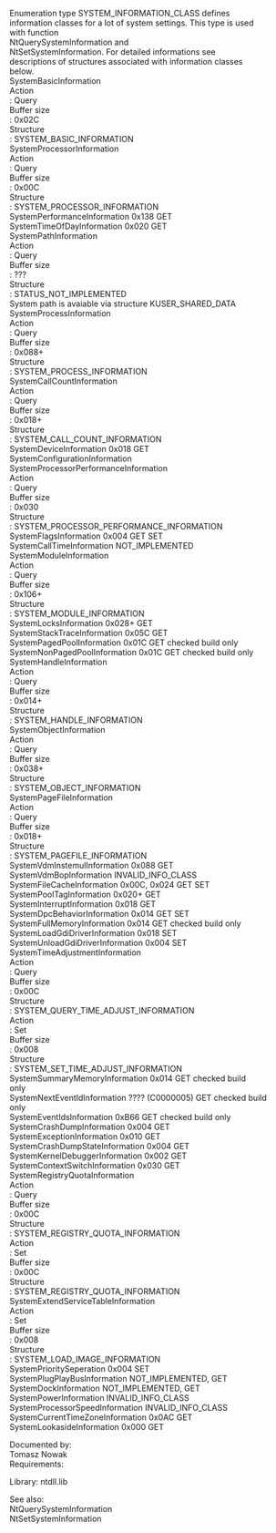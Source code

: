 Enumeration type SYSTEM\_INFORMATION\_CLASS defines \
information classes for a lot of system settings. This type is used \
with function \
NtQuerySystemInformation and \
NtSetSystemInformation. For detailed informations see \
descriptions of structures associated with information classes \
below. \
SystemBasicInformation \
Action \
: Query \
Buffer size \
: 0x02C \
Structure \
: SYSTEM\_BASIC\_INFORMATION \
SystemProcessorInformation \
Action \
: Query \
Buffer size \
: 0x00C \
Structure \
: SYSTEM\_PROCESSOR\_INFORMATION \
SystemPerformanceInformation 0x138 GET \
SystemTimeOfDayInformation 0x020 GET \
SystemPathInformation \
Action \
: Query \
Buffer size \
: ??? \
Structure \
: STATUS\_NOT\_IMPLEMENTED \
System path is avaiable via structure KUSER\_SHARED\_DATA \
SystemProcessInformation \
Action \
: Query \
Buffer size \
: 0x088\+ \
Structure \
: SYSTEM\_PROCESS\_INFORMATION \
SystemCallCountInformation \
Action \
: Query \
Buffer size \
: 0x018\+ \
Structure \
: SYSTEM\_CALL\_COUNT\_INFORMATION \
SystemDeviceInformation 0x018 GET \
SystemConfigurationInformation \
SystemProcessorPerformanceInformation \
Action \
: Query \
Buffer size \
: 0x030 \
Structure \
: SYSTEM\_PROCESSOR\_PERFORMANCE\_INFORMATION \
SystemFlagsInformation 0x004 GET SET \
SystemCallTimeInformation NOT\_IMPLEMENTED \
SystemModuleInformation \
Action \
: Query \
Buffer size \
: 0x106\+ \
Structure \
: SYSTEM\_MODULE\_INFORMATION \
SystemLocksInformation 0x028\+ GET \
SystemStackTraceInformation 0x05C GET \
SystemPagedPoolInformation 0x01C GET checked build only \
SystemNonPagedPoolInformation 0x01C GET checked build only \
SystemHandleInformation \
Action \
: Query \
Buffer size \
: 0x014\+ \
Structure \
: SYSTEM\_HANDLE\_INFORMATION \
SystemObjectInformation \
Action \
: Query \
Buffer size \
: 0x038\+ \
Structure \
: SYSTEM\_OBJECT\_INFORMATION \
SystemPageFileInformation \
Action \
: Query \
Buffer size \
: 0x018\+ \
Structure \
: SYSTEM\_PAGEFILE\_INFORMATION \
SystemVdmInstemulInformation 0x088 GET \
SystemVdmBopInformation INVALID\_INFO\_CLASS \
SystemFileCacheInformation 0x00C, 0x024 GET SET \
SystemPoolTagInformation 0x020\+ GET \
SystemInterruptInformation 0x018 GET \
SystemDpcBehaviorInformation 0x014 GET SET \
SystemFullMemoryInformation 0x014 GET checked build only \
SystemLoadGdiDriverInformation 0x018 SET \
SystemUnloadGdiDriverInformation 0x004 SET \
SystemTimeAdjustmentInformation \
Action \
: Query \
Buffer size \
: 0x00C \
Structure \
: SYSTEM\_QUERY\_TIME\_ADJUST\_INFORMATION \
Action \
: Set \
Buffer size \
: 0x008 \
Structure \
: SYSTEM\_SET\_TIME\_ADJUST\_INFORMATION \
SystemSummaryMemoryInformation 0x014 GET checked build \
only \
SystemNextEventIdInformation ???? \(C0000005\) GET checked build \
only \
SystemEventIdsInformation 0xB66 GET checked build only \
SystemCrashDumpInformation 0x004 GET \
SystemExceptionInformation 0x010 GET \
SystemCrashDumpStateInformation 0x004 GET \
SystemKernelDebuggerInformation 0x002 GET \
SystemContextSwitchInformation 0x030 GET \
SystemRegistryQuotaInformation \
Action \
: Query \
Buffer size \
: 0x00C \
Structure \
: SYSTEM\_REGISTRY\_QUOTA\_INFORMATION \
Action \
: Set \
Buffer size \
: 0x00C \
Structure \
: SYSTEM\_REGISTRY\_QUOTA\_INFORMATION \
SystemExtendServiceTableInformation \
Action \
: Set \
Buffer size \
: 0x008 \
Structure \
: SYSTEM\_LOAD\_IMAGE\_INFORMATION \
SystemPrioritySeperation 0x004 SET \
SystemPlugPlayBusInformation NOT\_IMPLEMENTED, GET \
SystemDockInformation NOT\_IMPLEMENTED, GET \
SystemPowerInformation INVALID\_INFO\_CLASS \
SystemProcessorSpeedInformation INVALID\_INFO\_CLASS \
SystemCurrentTimeZoneInformation 0x0AC GET \
SystemLookasideInformation 0x000 GET

Documented by: \
Tomasz Nowak \
Requirements:

Library: ntdll.lib

See also: \
NtQuerySystemInformation \
NtSetSystemInformation
